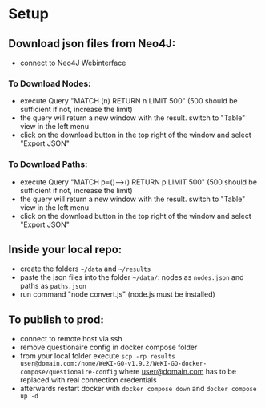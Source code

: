 # Setup
## Download json files from Neo4J:
  - connect to Neo4J Webinterface
  
### To Download Nodes:
  - execute Query "MATCH (n) RETURN n LIMIT 500" (500 should be sufficient if not, increase the limit)
  - the query will return a new window with the result. switch to "Table" view in the left menu
  - click on the download button in the top right of the window and select "Export JSON"
  
### To Download Paths:
  - execute Query "MATCH p=()-->() RETURN p LIMIT 500" (500 should be sufficient if not, increase the limit)
  - the query will return a new window with the result. switch to "Table" view in the left menu
  - click on the download button in the top right of the window and select "Export JSON"
  
## Inside your local repo:
- create the folders `~/data` and `~/results`
- paste the json files into the folder `~/data/`: nodes as `nodes.json` and paths as `paths.json`
- run command "node convert.js" (node.js must be installed)

## To publish to prod:
  - connect to remote host via ssh
  - remove questionaire config in docker compose folder
  - from your local folder execute `scp -rp results user@domain.com:/home/WeKI-GO-v1.9.2/WeKI-GO-docker-compose/questionaire-config` where user@domain.com has to be replaced with real connection credentials
  - afterwards restart docker with `docker compose down` and `docker compose up -d`
